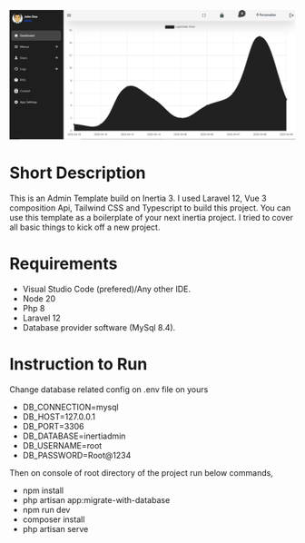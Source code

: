 ![alt text](https://github.com/sangib58/Inertia-Admin/blob/main/public/images/github-read-me-image.png)

# Short Description

This is an Admin Template build on Inertia 3. I used Laravel 12, Vue 3 composition Api, Tailwind CSS and Typescript to build this project. You can use this template as a boilerplate of your next inertia project. I tried to cover all basic things to kick off a new project.

# Requirements

-   Visual Studio Code (prefered)/Any other IDE.
-   Node 20
-   Php 8
-   Laravel 12
-   Database provider software (MySql 8.4).

# Instruction to Run

Change database related config on .env file on yours

-   DB_CONNECTION=mysql
-   DB_HOST=127.0.0.1
-   DB_PORT=3306
-   DB_DATABASE=inertiadmin
-   DB_USERNAME=root
-   DB_PASSWORD=Root@1234

Then on console of root directory of the project run below commands,

-   npm install
-   php artisan app:migrate-with-database
-   npm run dev
-   composer install
-   php artisan serve
